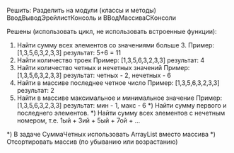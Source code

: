 Решить:
Разделить на модули (классы и методы) ВводВыводЭрейлистКонсоль и ВВодМассиваСКонсоли

Решены (использовать цикл, не использовать встроенные функции):
1) Найти сумму всех элементов со значениями больше 3.
   Пример: [1,3,5,6,3,2,3,3] результат: 5+6 = 11
2) Найти количество троек
   Пример: [1,3,5,6,3,2,3,3] результат: 4
3) Найти количество четных и нечетных значений
   Пример: [1,3,5,6,3,2,3,3] результат: четных - 2, нечетных - 6
4) Найти в массиве последнее четное число
   Пример: [1,3,5,6,3,2,3,3] результат: 2
5) Найти в массиве максимальное и минимальное значение
   Пример: [1,3,5,6,3,2,3,3] результат: мин - 1, макс - 6
*) Найти сумму первого и последнего элементов.
*) Найти сумму всех элементов с нечетным номером, т.е. 1ый + 3ий + 5ый + 7ой + ...

*) В задаче СуммаЧетных использовать ArrayList вместо массива
*) Отсортировать массив (по убыванию или возрастанию)